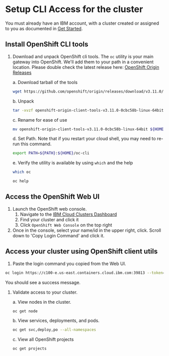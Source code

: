 # Setup CLI Access for the cluster

You must already have an IBM account, with a cluster created or assigned to you as documented in [Get Started](GET_STARTED.md).

## Install OpenShift CLI tools

1. Download and unpack OpenShift cli tools. The `oc` utility is your main gateway into OpenShift. We'll add them to your path in a convenient location. Please double check the latest release here: [OpenShift Origin Releases](https://github.com/openshift/origin/releases/)

   a. Download tarball of the tools

   ```bash
   wget https://github.com/openshift/origin/releases/download/v3.11.0/openshift-origin-client-tools-v3.11.0-0cbc58b-linux-64bit.tar.gz
   ```

   b. Unpack

   ```bash
   tar -xvzf openshift-origin-client-tools-v3.11.0-0cbc58b-linux-64bit.tar.gz
   ```

   c. Rename for ease of use

   ```bash
   mv openshift-origin-client-tools-v3.11.0-0cbc58b-linux-64bit ${HOME}/oc-cli
   ```

   d. Set Path. Note that if you restart your cloud shell, you may need to re-run this command.

   ```bash
   export PATH=${PATH}:${HOME}/oc-cli
   ```

   e. Verify the utility is available by using `which` and the help

   ```bash
   which oc
   ```

   ```bash
   oc help
   ```

## Access the OpenShift Web UI

1. Launch the OpenShift web console.
   1. Navigate to the [IBM Cloud Clusters Dashboard](https://cloud.ibm.com/kubernetes/clusters)
   2. Find your cluster and click it
   3. Click `OpenShift Web Console` on the top right
2. Once in the console, select your name/id in the upper right, click. Scroll down to 'Copy Login Command' and click it.

## Access your cluster using OpenShift client utils

1. Paste the login command you copied from the Web UI.

```bash
oc login https://c100-e.us-east.containers.cloud.ibm.com:39813 --token=xxxxxxxxxxxxxxxxxxxxxxxxxxxxxxxxxxxxxxxxxxx
```

You should see a success message.

1. Validate access to your cluster.

   a. View nodes in the cluster.

   ```bash
   oc get node
   ```

   b. View services, deployments, and pods.

   ```bash
   oc get svc,deploy,po --all-namespaces
   ```

   c. View all OpenShift projects

   ```bash
   oc get projects
   ```
